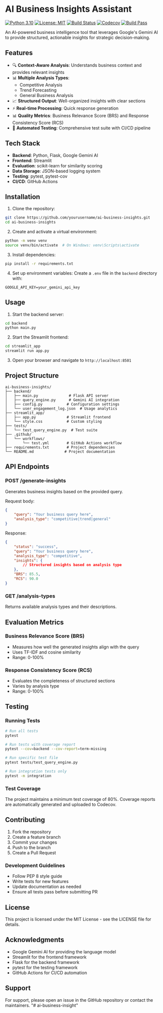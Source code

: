 # AI Business Insights Assistant

[![Python 3.10](https://img.shields.io/badge/python-3.10-blue.svg)](https://www.python.org/downloads/)
[![License: MIT](https://img.shields.io/badge/License-MIT-yellow.svg)](https://opensource.org/licenses/MIT)
[![Build Status](https://github.com/divyal101/ai-business-insights/actions/workflows/test.yml/badge.svg)](https://github.com/divyal101/ai-business-insights/actions/workflows/test.yml)
[![Codecov](https://codecov.io/gh/divyal101/ai-business-insights/branch/main/graph/badge.svg)](https://codecov.io/gh/divyal101/ai-business-insights)
[![Build Pass](https://img.shields.io/badge/build-pass-brightgreen.svg)](https://github.com/divyal101/ai-business-insights/actions/workflows/test.yml)

An AI-powered business intelligence tool that leverages Google's Gemini AI to provide structured, actionable insights for strategic decision-making.

## Features

- 🔍 **Context-Aware Analysis**: Understands business context and provides relevant insights
- 📊 **Multiple Analysis Types**:
  - Competitive Analysis
  - Trend Forecasting
  - General Business Analysis
- 📈 **Structured Output**: Well-organized insights with clear sections
- ⚡ **Real-time Processing**: Quick response generation
- 📊 **Quality Metrics**: Business Relevance Score (BRS) and Response Consistency Score (RCS)
- 🔄 **Automated Testing**: Comprehensive test suite with CI/CD pipeline

## Tech Stack

- **Backend**: Python, Flask, Google Gemini AI
- **Frontend**: Streamlit
- **Evaluation**: scikit-learn for similarity scoring
- **Data Storage**: JSON-based logging system
- **Testing**: pytest, pytest-cov
- **CI/CD**: GitHub Actions

## Installation

1. Clone the repository:
```bash
git clone https://github.com/yourusername/ai-business-insights.git
cd ai-business-insights
```

2. Create and activate a virtual environment:
```bash
python -m venv venv
source venv/bin/activate  # On Windows: venv\Scripts\activate
```

3. Install dependencies:
```bash
pip install -r requirements.txt
```

4. Set up environment variables:
Create a `.env` file in the `backend` directory with:
```
GOOGLE_API_KEY=your_gemini_api_key
```

## Usage

1. Start the backend server:
```bash
cd backend
python main.py
```

2. Start the Streamlit frontend:
```bash
cd streamlit_app
streamlit run app.py
```

3. Open your browser and navigate to `http://localhost:8501`

## Project Structure

```
ai-business-insights/
├── backend/
│   ├── main.py              # Flask API server
│   ├── query_engine.py      # Gemini AI integration
│   ├── config.py           # Configuration settings
│   └── user_engagement_log.json  # Usage analytics
├── streamlit_app/
│   ├── app.py              # Streamlit frontend
│   └── style.css           # Custom styling
├── tests/
│   └── test_query_engine.py  # Test suite
├── .github/
│   └── workflows/
│       └── test.yml        # GitHub Actions workflow
├── requirements.txt        # Project dependencies
└── README.md              # Project documentation
```

## API Endpoints

### POST /generate-insights
Generates business insights based on the provided query.

Request body:
```json
{
    "query": "Your business query here",
    "analysis_type": "competitive|trend|general"
}
```

Response:
```json
{
    "status": "success",
    "query": "Your business query here",
    "analysis_type": "competitive",
    "insights": {
        // Structured insights based on analysis type
    },
    "BRS": 85.5,
    "RCS": 90.0
}
```

### GET /analysis-types
Returns available analysis types and their descriptions.

## Evaluation Metrics

### Business Relevance Score (BRS)
- Measures how well the generated insights align with the query
- Uses TF-IDF and cosine similarity
- Range: 0-100%

### Response Consistency Score (RCS)
- Evaluates the completeness of structured sections
- Varies by analysis type
- Range: 0-100%

## Testing

### Running Tests
```bash
# Run all tests
pytest

# Run tests with coverage report
pytest --cov=backend --cov-report=term-missing

# Run specific test file
pytest tests/test_query_engine.py

# Run integration tests only
pytest -m integration
```

### Test Coverage
The project maintains a minimum test coverage of 80%. Coverage reports are automatically generated and uploaded to Codecov.

## Contributing

1. Fork the repository
2. Create a feature branch
3. Commit your changes
4. Push to the branch
5. Create a Pull Request

### Development Guidelines
- Follow PEP 8 style guide
- Write tests for new features
- Update documentation as needed
- Ensure all tests pass before submitting PR

## License

This project is licensed under the MIT License - see the LICENSE file for details.

## Acknowledgments

- Google Gemini AI for providing the language model
- Streamlit for the frontend framework
- Flask for the backend framework
- pytest for the testing framework
- GitHub Actions for CI/CD automation

## Support

For support, please open an issue in the GitHub repository or contact the maintainers. "# ai-business-insight" 
